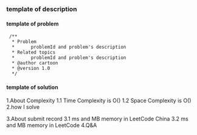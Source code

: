 ### template of description

#### template of problem
```aidl
 /**
  * Problem
  *      problemId and problem's description
  * Related topics
  *      problemId and problem's description
  * @author cartoon
  * @version 1.0
  */
```
#### template of solution
1.About Complexity
    1.1 Time Complexity is O()
    1.2 Space Complexity is O()
2.how I solve

3.About submit record
    3.1 ms and MB memory in LeetCode China
    3.2 ms and MB memory in LeetCode
4.Q&A
